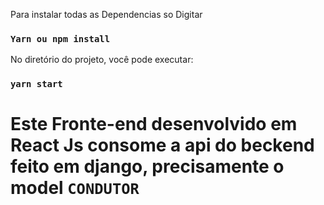 Para instalar todas as Dependencias so Digitar
### `Yarn ou npm install`

No diretório do projeto, você pode executar:
### `yarn start`

# Este Fronte-end desenvolvido em React Js consome a api do beckend feito em django, precisamente o model `CONDUTOR`  
